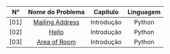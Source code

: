 N° | Nome do Problema | Capítulo | Linguagem
|     :---:      |     :---:      |     :---:      |     :---:      |  
[01] | [Mailing Address](https://github.com/Alexandre-Ribeiro26/Python_exercises/blob/main/The%20Python%20Workbook%20(Ben%20Stepheson)/Exercise_001.py) | Introdução | Python
[02] | [Hello](https://github.com/Alexandre-Ribeiro26/Python_exercises/blob/main/The%20Python%20Workbook%20(Ben%20Stepheson)/Exercise_002.py) | Introdução | Python
[03] | [Area of Room](https://github.com/Alexandre-Ribeiro26/Python_exercises/blob/main/The%20Python%20Workbook%20(Ben%20Stepheson)/Exercise_003.py) | Introdução | Python
